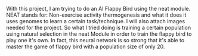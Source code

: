 With this project, I am trying to do an AI Flappy Bird using the neat module. NEAT stands for: Non-exercise activity thermogenesis and what it does it uses genomes to learn a certain task/technique. I will also attach images needed for the project. So what I tried doing is training a certain population using natural selection in the neat Module in order to train the flappy bird to play one it's own. In fact, this neural network is so strong that it's able to master the game of flappy bird with a population size of only 20. 
